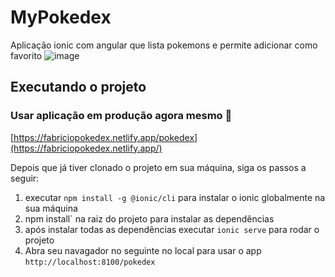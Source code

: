 # MyPokedex
Aplicação ionic com angular que lista pokemons e permite adicionar como favorito 
![image](https://github.com/fabriciosilvaJr/mypokedex/assets/17913188/f7dd19ab-19ca-474c-b26a-531de96e9a0c)

## Executando o projeto
### Usar aplicação em produção agora mesmo 🚀
[https://fabriciopokedex.netlify.app/pokedex](https://fabriciopokedex.netlify.app/)


Depois que já tiver clonado o projeto em sua máquina, siga os passos a seguir:
 1. executar `npm install -g @ionic/cli` para instalar o ionic globalmente na sua máquina
 2. npm install` na raiz do projeto para instalar as dependências
 3. após instalar todas as dependências executar `ionic serve` para rodar o projeto
 4. Abra seu navagador no seguinte no local para usar o app `http://localhost:8100/pokedex`
    

